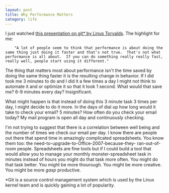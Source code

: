 ```yaml
---
layout: post
title: Why Performance Matters
category: life
---
```



I just watched <a href="http://www.youtube.com/watch?v=4XpnKHJAok8">this presentation on git* by Linus Torvalds</a>.   The highlight for me:


		"A lot of people seem to think that performance is about doing the same thing just doing it faster and that's not true.  That's not what performance is all about.  If you can do something really really fast, really well, people start using it different."

The thing that matters most about performance isn't the time saved by doing the same thing faster it is the resulting change in behavior.  If I did took me 3 minutes to do and I did it a few times a day I might not think to automate it and or optimize it so that it took 1 second.  What would that save me? 6-9 minutes every day?  Insignificant.

What might happen is that instead of doing this 3 minute task 3 times per day, I might decide to do it more.  In the days of dial up how long would it take to check your email?  5 minutes?  How often do you check your email today? My mail program is open all day and continuously checking.

I'm not trying to suggest that there is a correlation between well being and the number of times we check our email per day.  I know there are people out there that spend time in amazingly complicated spreadsheets.   You know them too: the need-to-upgrade-to-Office-2007-because-they- ran-out-of-room people.  Spreadsheets are fine tools but if I could build a tool that would allow you to manage your monthly monster-spreadsheet task in minutes instead of hours you might do that task more often.  You might do that task better.  You might be more thourough.  You might be more creative.  You might be more <em>gasp</em> productive.


*Git is a source control management system which is used by the Linux kernel team and is quickly gaining a lot of popularity. 